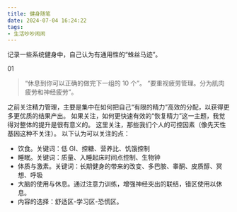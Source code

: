 ```yaml
---
title: 健身随笔
date: 2024-07-04 16:24:22
tags:
- 生活吵吵闹闹
---
```


记录一些系统健身中，自己认为有通用性的“蛛丝马迹”。

01
> “休息到你可以正确的做完下一组的 10 个”。
> “要重视疲劳管理。分为肌肉疲劳和神经疲劳”。

之前关注精力管理，主要是集中在如何把自己“有限的精力”高效的分配，以获得更多更优质的结果产出。
如果关注，如何更快速有效的“恢复精力”这一主题，我觉得对整体的提升是很有意义的。
这里关注，那些我们个人的可控因素（像先天性基因这种不关注）。
以下认为可以关注的点：

- 饮食。关键词：低 GI、控糖、营养比、饥饿控制
- 睡眠。关键词：质量、入睡起床时间点控制、生物钟
- 体质与激素。关键词：长期健身的带来的改变、多巴胺、睾酮、皮质醇、冥想、呼吸
- 大脑的使用与休息。通过注意力训练，增强神经突出的联结，错区使用以休息。
- 内容的选择：舒适区-学习区-恐慌区。
